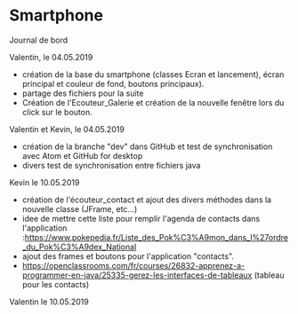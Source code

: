 # Smartphone
Journal de bord

Valentin, le 04.05.2019
 - création de la base du smartphone (classes Ecran et lancement), écran principal et couleur de fond, boutons principaux).
 - partage des fichiers pour la suite
 - Création de l'Ecouteur_Galerie et création de la nouvelle fenêtre lors du click sur le bouton.

 Valentin et Kevin, le 04.05.2019
 - création  de la branche "dev" dans GitHub et test de synchronisation avec Atom et GitHub for desktop
 - divers test de synchronisation entre fichiers java

Kevin le 10.05.2019
 - création de l'écouteur_contact et ajout des divers méthodes dans la nouvelle classe (JFrame, etc...)
 - idee de mettre cette liste pour remplir l'agenda de contacts dans l'application :https://www.pokepedia.fr/Liste_des_Pok%C3%A9mon_dans_l%27ordre_du_Pok%C3%A9dex_National
 - ajout des frames et boutons pour l'application "contacts".
 - https://openclassrooms.com/fr/courses/26832-apprenez-a-programmer-en-java/25335-gerez-les-interfaces-de-tableaux (tableau pour les contacts)

Valentin le 10.05.2019

